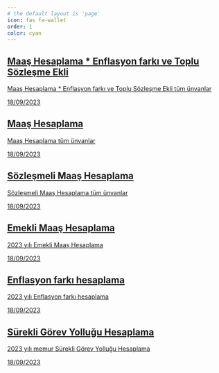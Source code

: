 ```yaml
---
# the default layout is 'page'
icon: fas fa-wallet
order: 1
color: cyan
---
```


<div id="post-list" class="flex-grow-1 pe-xl-2 w-100">
  <article class="card-wrapper"> 
    <a href="/maasyeni/" class="card post-preview flex-md-row-reverse">   
    <div class="preview-img d-flex flex-row justify-content-center align-items-center"><i class="fa fa-coins fa-fw me-1 fa-3x align-middle text-success"> </i></div> 
    <div class="card-body d-flex flex-column">
        <h1 class="card-title my-2 mt-md-0">Maaş Hesaplama * Enflasyon farkı ve Toplu Sözleşme Ekli
        </h1>
        <div class="card-text content mt-0 mb-2">
          <p> Maaş Hesaplama * Enflasyon farkı ve Toplu Sözleşme Ekli tüm ünvanlar
          </p>
        </div>
        <div class="post-meta flex-grow-1 d-flex align-items-end">
          <div class="me-auto"> 
            <i class="far fa-calendar fa-fw me-1">
            </i> 
            <time>18/09/2023
            </time>             
          </div>          
        </div>
      </div>
    </a>    
  </article>
  <article class="card-wrapper"> 
    <a href="/maas/" class="card post-preview flex-md-row-reverse"> 
    <div class="preview-img d-flex flex-row justify-content-center align-items-center"><i class="fa fa-money-bill fa-fw me-1 fa-3x align-middle text-danger"> </i></div>       
    <div class="card-body d-flex flex-column">
        <h1 class="card-title my-2 mt-md-0">Maaş Hesaplama
        </h1>
        <div class="card-text content mt-0 mb-2">
          <p> Maaş Hesaplama tüm ünvanlar
          </p>
        </div>
        <div class="post-meta flex-grow-1 d-flex align-items-end">
          <div class="me-auto"> 
            <i class="far fa-calendar fa-fw me-1">
            </i> 
            <time>18/09/2023
            </time>             
          </div>          
        </div>
      </div>      
    </a>    
  </article>
  <article class="card-wrapper"> 
    <a href="/sozlesmelimaas/" class="card post-preview flex-md-row-reverse"> 
    <div class="preview-img d-flex flex-row justify-content-center align-items-center"><i class="fa fa-receipt fa-fw me-1 fa-3x align-middle text-primary"> </i></div>       
    <div class="card-body d-flex flex-column">
        <h1 class="card-title my-2 mt-md-0">Sözleşmeli Maaş Hesaplama
        </h1>
        <div class="card-text content mt-0 mb-2">
          <p> Sözleşmeli Maaş Hesaplama tüm ünvanlar
          </p>
        </div>
        <div class="post-meta flex-grow-1 d-flex align-items-end">
          <div class="me-auto"> 
            <i class="far fa-calendar fa-fw me-1">
            </i> 
            <time>18/09/2023
            </time>             
          </div>          
        </div>
      </div>      
    </a>    
  </article>   
   <article class="card-wrapper"> 
    <a href="/emeklimaas/?" class="card post-preview flex-md-row-reverse">  
    <div class="preview-img d-flex flex-row justify-content-center align-items-center"><i class="fa fa-person-cane fa-fw me-1 fa-3x align-middle text-secondary"> </i></div>      
    <div class="card-body d-flex flex-column">
        <h1 class="card-title my-2 mt-md-0">Emekli Maaş Hesaplama
        </h1>
        <div class="card-text content mt-0 mb-2">
          <p> 2023 yılı Emekli Maaş Hesaplama
          </p>
        </div>
        <div class="post-meta flex-grow-1 d-flex align-items-end">
          <div class="me-auto"> 
            <i class="far fa-calendar fa-fw me-1">
            </i> 
            <time>18/09/2023
            </time>             
          </div>          
        </div>
      </div>      
    </a>    
  </article>   
  <article class="card-wrapper"> 
    <a href="/enflasyonfarki/?" class="card post-preview flex-md-row-reverse">  
    <div class="preview-img d-flex flex-row justify-content-center align-items-center"><i class="fa fa-chart-line fa-fw me-1 fa-3x align-middle text-warning"> </i></div>      
    <div class="card-body d-flex flex-column">
        <h1 class="card-title my-2 mt-md-0">Enflasyon farkı hesaplama
        </h1>
        <div class="card-text content mt-0 mb-2">
          <p> 2023 yılı Enflasyon farkı hesaplama
          </p>
        </div>
        <div class="post-meta flex-grow-1 d-flex align-items-end">
          <div class="me-auto"> 
            <i class="far fa-calendar fa-fw me-1">
            </i> 
            <time>18/09/2023
            </time>             
          </div>          
        </div>
      </div>      
    </a>    
  </article>  
  <article class="card-wrapper">     
    <a href="/surekligorev/" class="card post-preview flex-md-row-reverse">      
    <div class="preview-img d-flex flex-row justify-content-center align-items-center"><i class="fa fa-road fa-fw me-1 fa-3x align-middle text-info"> </i></div>
    <div class="card-body d-flex flex-column">
        <h1 class="card-title my-2 mt-md-0">Sürekli Görev Yolluğu Hesaplama
        </h1>
        <div class="card-text content mt-0 mb-2">
          <p> 2023 yılı memur Sürekli Görev Yolluğu Hesaplama
          </p>
        </div>
        <div class="post-meta flex-grow-1 d-flex align-items-end">
          <div class="me-auto"> 
            <i class="far fa-calendar fa-fw me-1">
            </i> 
            <time>18/09/2023
            </time>             
          </div>          
        </div>
      </div>      
    </a>    
  </article>  
</div>
